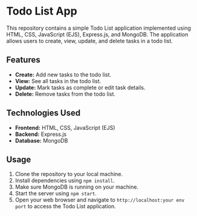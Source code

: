 # Todo List App

This repository contains a simple Todo List application implemented using HTML, CSS, JavaScript (EJS), Express.js, and MongoDB. The application allows users to create, view, update, and delete tasks in a todo list.

## Features

- **Create:** Add new tasks to the todo list.
- **View:** See all tasks in the todo list.
- **Update:** Mark tasks as complete or edit task details.
- **Delete:** Remove tasks from the todo list.

## Technologies Used

- **Frontend:** HTML, CSS, JavaScript (EJS)
- **Backend:** Express.js
- **Database:** MongoDB

## Usage

1. Clone the repository to your local machine.
2. Install dependencies using `npm install`.
3. Make sure MongoDB is running on your machine.
4. Start the server using `npm start`.
5. Open your web browser and navigate to `http://localhost:your env port` to access the Todo List application.
